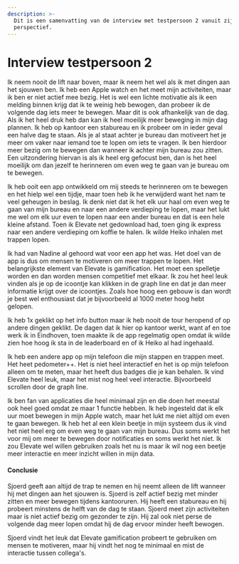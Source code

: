 ```yaml
---
description: >-
  Dit is een samenvatting van de interview met testpersoon 2 vanuit zijn
  perspectief.
---
```


# Interview testpersoon 2

Ik neem nooit de lift naar boven, maar ik neem het wel als ik met dingen aan het sjouwen ben. Ik heb een Apple watch en het meet mijn activiteiten, maar ik ben er niet actief mee bezig. Het is wel een lichte motivatie als ik een melding binnen krijg dat ik te weinig heb bewogen, dan probeer ik de volgende dag iets meer te bewegen. Maar dit is ook afhankelijk van de dag. Als ik het heel druk heb dan kan ik heel moeilijk meer beweging in mijn dag plannen. Ik heb op kantoor een stabureau en ik probeer om in ieder geval een halve dag te staan. Als je al staat achter je bureau dan motiveert het je meer om vaker naar iemand toe te lopen om iets te vragen. Ik ben hierdoor meer bezig om te bewegen dan wanneer ik achter mijn bureau zou zitten. Een uitzondering hiervan is als ik heel erg gefocust ben, dan is het heel moeilijk om dan jezelf te herinneren om even weg te gaan van je bureau om te bewegen.

Ik heb ooit een app ontwikkeld om mij steeds te herinneren om te bewegen en het hielp wel een tijdje, maar toen heb ik he verwijderd want het nam te veel geheugen in beslag. Ik denk niet dat ik het elk uur haal om even weg te gaan van mijn bureau en naar een andere verdieping te lopen, maar het lukt me wel om elk uur even te lopen naar een ander bureau en dat is een hele kleine afstand. Toen ik Elevate net gedownload had, toen ging ik express naar een andere verdieping om koffie te halen. Ik wilde Heiko inhalen met trappen lopen.

Ik had van Nadine al gehoord wat voor een app het was. Het doel van de app is dus om mensen te motiveren om meer trappen te lopen. Het belangrijkste element van Elevate is gamification. Het moet een spelletje worden en dan worden mensen competitief met elkaar. Ik zou het heel leuk vinden als je op de icoontje kan klikken in de graph line en dat je dan meer informatie krijgt over de icoontjes. Zoals hoe hoog een gebouw is dan wordt je best wel enthousiast dat je bijvoorbeeld al 1000 meter hoog hebt gelopen.

Ik heb 1x geklikt op het info button maar ik heb nooit de tour heropend of op andere dingen geklikt. De dagen dat ik hier op kantoor werkt, want af en toe werk ik in Eindhoven, toen maakte ik de app regelmatig open omdat ik wilde zien hoe hoog ik sta in de leaderboard en of ik Heiko al had ingehaald.

Ik heb een andere app op mijn telefoon die mijn stappen en trappen meet. Het heet pedometer++. Het is niet heel interactief en het is op mijn telefoon alleen om te meten, maar het heeft dus badges die je kan behalen. Ik vind Elevate heel leuk, maar het mist nog heel veel interactie. Bijvoorbeeld scrollen door de graph line.

Ik ben fan van applicaties die heel minimaal zijn en die doen het meestal ook heel goed omdat ze maar 1 functie hebben. Ik heb ingesteld dat ik elk uur moet bewegen in mijn Apple watch, maar het lukt me niet altijd om even te gaan bewegen. Ik heb het al een klein beetje in mijn systeem dus ik vind het niet heel erg om even weg te gaan van mijn bureau. Dus soms werkt het voor mij om meer te bewegen door notificaties en soms werkt het niet. Ik zou Elevate wel willen gebruiken zoals het nu is maar ik wil nog een beetje meer interactie en meer inzicht willen in mijn data.

#### Conclusie

Sjoerd geeft aan altijd de trap te nemen en hij neemt alleen de lift wanneer hij met dingen aan het sjouwen is. Sjoerd is zelf actief bezig met minder zitten en meer bewegen tijdens kantooruren. Hij heeft een stabureau en hij probeert minstens de helft van de dag te staan. Sjoerd meet zijn activiteiten maar is niet actief bezig om gezonder te zijn. Hij zal ook niet perse de volgende dag meer lopen omdat hij de dag ervoor minder heeft bewogen.

Sjoerd vindt het leuk dat Elevate gamification probeert te gebruiken om mensen te motiveren, maar hij vindt het nog te minimaal en mist de interactie tussen collega's.

